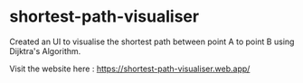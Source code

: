 # shortest-path-visualiser
Created an UI to visualise the shortest path between point A to point B using Dijktra's Algorithm.

Visit the website here : https://shortest-path-visualiser.web.app/
